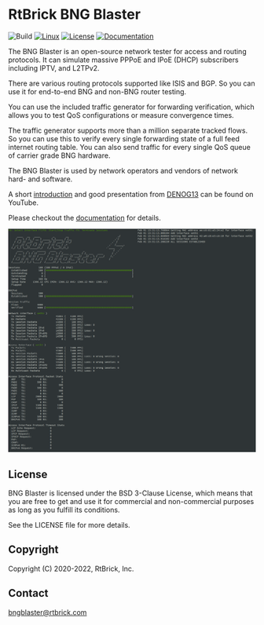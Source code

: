 # RtBrick BNG Blaster

![Build](https://github.com/rtbrick/bngblaster/workflows/Build/badge.svg?branch=main)
[![Linux](https://img.shields.io/badge/OS-linux-lightgrey)](https://rtbrick.github.io/bngblaster/install)
[![License](https://img.shields.io/badge/License-BSD-lightgrey)](https://github.com/rtbrick/bngblaster/blob/main/LICENSE)
[![Documentation](https://img.shields.io/badge/Documentation-lightgrey)](https://rtbrick.github.io/bngblaster)

The BNG Blaster is an open-source network tester for access and routing protocols. 
It can simulate massive PPPoE and IPoE (DHCP) subscribers including IPTV, and L2TPv2. 

There are various routing protocols supported like ISIS and BGP. So you can use it for 
end-to-end BNG and non-BNG router testing. 

You can use the included traffic generator for forwarding verification, which allows you 
to test QoS configurations or measure convergence times. 

The traffic generator supports more than a million separate tracked flows. 
So you can use this to verify every single forwarding state of a full feed 
internet routing table. You can also send traffic for every single QoS queue 
of carrier grade BNG hardware. 

The BNG Blaster is used by network operators and vendors of network hard- and software. 

A short [introduction](https://youtu.be/EHJ70p0_Sw0 "BNG Blaster") and good presentation
from [DENOG13](https://youtu.be/LVg6rlVEfNU "DENOG13") can be found on YouTube. 

Please checkout the [documentation](https://rtbrick.github.io/bngblaster/) for details.

![BBL Interactive](docsrc/sources/images/bbl_interactive.png "BNG Blaster (Interactive Mode)")

## License

BNG Blaster is licensed under the BSD 3-Clause License, which means that you are free to get and use it for
commercial and non-commercial purposes as long as you fulfill its conditions.

See the LICENSE file for more details.

## Copyright

Copyright (C) 2020-2022, RtBrick, Inc.

## Contact

bngblaster@rtbrick.com